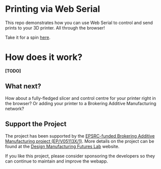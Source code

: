 # Printing via Web Serial

This repo demonstrates how you can use Web Serial to control and send prints to your 3D printer. All through the browser!

Take it for a spin [here](https://jamesgopsill.github.io/web-serial-printing-demonstrator/).

# How does it work?

**[TODO]**

## What next?

How about a fully-fledged slicer and control centre for your printer right in the browser? Or adding your printer to a Brokering Additive Manufacturing network?

## Support the Project

The project has been supported by the [EPSRC-funded Brokering Additive Manufacturing project (EP/V05113X/1)](https://gow.epsrc.ukri.org/NGBOViewGrant.aspx?GrantRef=EP/V05113X/1). More details on the project can be found at the [Design Manufacturing Futures Lab](https://dmf-lab.co.uk/) website.

If you like this project, please consider sponsoring the developers so they can continue to maintain and improve the webapp.
